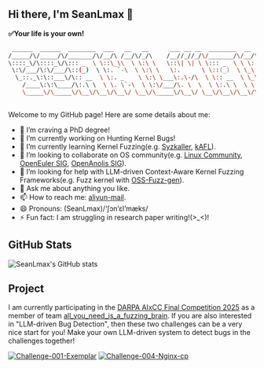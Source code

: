 ## Hi there, I'm SeanLmax 👋
**✅Your life is your own!**
```zsh
 ______  ______  ________  ___   __   __      ___ __ __  ________  __     __     
/_____/\/_____/\/_______/\/__/\ /__/\/_/\    /__//_//_/\/_______/\/__/\ /__/\    
\::::_\/\::::_\/\::: _  \ \::\_\\  \ \:\ \   \::\| \| \ \::: _  \ \ \::\\:.\ \   
 \:\/___/\:\/___/\::(_)  \ \:. `-\  \ \:\ \   \:.      \ \::(_)  \ \_\::_\:_\/   
  \_::._\:\::___\/\:: __  \ \:. _    \ \:\ \___\:.\-/\  \ \:: __  \ \_\/__\_\_/\ 
    /____\:\:\____/\:.\ \  \ \. \`-\  \ \:\/___/\. \  \  \ \:.\ \  \ \ \ \ \::\ \
    \_____\/\_____\/\__\/\__\/\__\/ \__\/\_____\/\__\/ \__\/\__\/\__\/\_\/  \__\/
                                                                                 
```

Welcome to my GitHub page! Here are some details about me:

- 🎯 I’m craving a PhD degree!
- 🔭 I’m currently working on Hunting Kernel Bugs!
- 🌱 I’m currently learning Kernel Fuzzing(e.g. [Syzkaller](https://github.com/google/syzkaller), [kAFL](https://github.com/IntelLabs/kAFL)).
- 👯 I’m looking to collaborate on OS community(e.g. [Linux Community](https://www.kernel.org/), [OpenEuler SIG](https://www.openeuler.org/en/sig/sig-list/), [OpenAnolis SIG](https://openanolis.cn/sig)).
- 🤔 I’m looking for help with LLM-driven Context-Aware Kernel Fuzzing Frameworks(e.g. Fuzz kernel with [OSS-Fuzz-gen](https://github.com/google/oss-fuzz-gen)).
- 💬 Ask me about anything you like.
- 📫 How to reach me: [aliyun-mail](mailto:sean.lixiang@aliyun.com).
- 😄 Pronouns: (SeanLmax)/‘ʃɔn‘ɛl’mæks/
- ⚡ Fun fact: I am struggling in research paper writing!(>_<)!

## GitHub Stats
![SeanLmax's GitHub stats](https://github-readme-stats.vercel.app/api?username=SeanLmax&show_icons=true&theme=radical)

## Project
I am currently participating in the [DARPA AIxCC Final Competition 2025](https://aicyberchallenge.com/) as a member of team [all_you_need_is_a_fuzzing_brain](https://dashboard.aicyberchallenge.com/ascsummary). 
If you are also interested in "LLM-driven Bug Detection", then these two challenges can be a very nice start for you! Make your own LLM-driven system to detect bugs in the challenges together!

[![Challenge-001-Exemplar](https://github-readme-stats.vercel.app/api/pin/?username=aixcc-public&repo=challenge-001-exemplar)](https://github.com/aixcc-public/challenge-001-exemplar)
[![Challenge-004-Nginx-cp](https://github-readme-stats.vercel.app/api/pin/?username=aixcc-public&repo=challenge-004-nginx-cp)](https://github.com/aixcc-public/challenge-004-nginx-cp)

